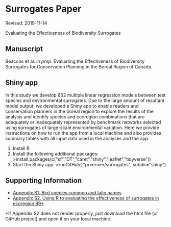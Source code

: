 # Surrogates Paper

Revised: 2019-11-14

Evaluating the Effectiveness of Biodiversity Surrogates

## Manuscript

Beacons et al. <i>in prep</i>. Evaluating the Effectiveness of Biodiversity Surrogates for Conservation Planning in the Boreal Region of Canada.

## Shiny app

In this study we develop 662 multiple linear regression models between test species and environmental surrogates. Due to the large amount of resultant model output, we developed a Shiny app to enable readers and conservation planners in the boreal region to explore the results of the analysis and identify species and ecoregion combinations that are adequately or inadequately represented by benchmark networks selected using surrogates of large-scale environmental variation. Here we provide instructions on how to run the app from a local machine and also provides summary tables with all input data used in the analyses and the app.

  1. Install R
  2. Install the following additional packages:
    >install.packages(c("sf","DT","caret","shiny","leaflet","tidyverse"))
  3. Start the Shiny app:
    >runGitHub( "prvernier/surrogates", subdir="shiny")

## Supporting Information

* [Appendix S1. Bird species common and latin names](https://github.com/prvernier/surrogates/blob/master/supp_info/bird_species.md)
* [Appendix S2. Using R to evaluating the effectiveness of surrogates in ecoregion 89*](https://htmlpreview.github.io/?https://github.com/prvernier/surrogates/blob/master/supp_info/eco89.html)

*If Appendix S2 does not render properly, just download the html file (or GitHub project) and open it on your local machine.
